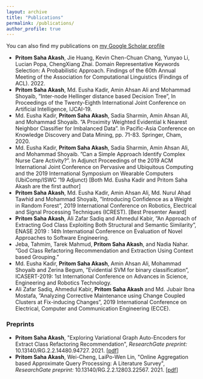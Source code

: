 ```yaml
---
layout: archive
title: "Publications"
permalink: /publications/
author_profile: true
---
```


You can also find my publications on [my Google Scholar profile](https://scholar.google.com/citations?user=mBDDbmEAAAAJ)

* **Pritom Saha Akash**, Jie Huang, Kevin Chen-Chuan Chang, Yunyao Li, Lucian Popa, ChengXiang Zhai. Domain Representative Keywords Selection: A Probabilistic Approach. Findings of the 60th Annual Meeting of the Association for Computational Linguistics (Findings of ACL). 2022.
* **Pritom Saha Akash**, Md. Eusha Kadir, Amin Ahsan Ali and Mohammad Shoyaib, ”Inter-node Hellinger distance based Decision Tree”, In Proceedings of the Twenty-Eighth International Joint Conference on Artificial Intelligence, IJCAI-19.
* Md. Eusha Kadir, **Pritom Saha Akash**, Sadia Sharmin, Amin Ahsan Ali, and Mohammad Shoyaib. ”A Proximity Weighted Evidential k Nearest Neighbor Classifier for Imbalanced Data”. In Pacific-Asia Conference on Knowledge Discovery and Data Mining, pp. 71-83. Springer, Cham, 2020.
* Md. Eusha Kadir, **Pritom Saha Akash**, Sadia Sharmin, Amin Ahsan Ali, and Mohammad Shoyaib. ”Can a Simple Approach Identify Complex Nurse Care Activity?”. In Adjunct Proceedings of the 2019 ACM International Joint Conference on Pervasive and Ubiquitous Computing and the 2019 International Symposium on Wearable Computers (UbiComp/ISWC ’19 Adjunct) [Both Md. Eusha Kadir and Pritom Saha Akash are the first author]
* **Pritom Saha Akash**, Md. Eusha Kadir, Amin Ahsan Ali, Md. Nurul Ahad Tawhid and Mohammad Shoyaib, ”Introducing Confidence as a Weight in Random Forest”, 2019 International Conference on Robotics, Electrical and Signal Processing Techniques (ICREST). [Best Presenter Award]
* **Pritom Saha Akash**, Ali Zafar Sadiq and Ahmedul Kabir, ”An Approach of Extracting God Class Exploiting Both Structural and Semantic Similarity”, ENASE 2019 : 14th International Conference on Evaluation of Novel Approaches to Software Engineering.
* Jeba, Tahmim, Tarek Mahmud, **Pritom Saha Akash**, and Nadia Nahar. ”God Class Refactoring Recommendation and Extraction Using Context based Grouping.”
* Md. Eusha Kadir, **Pritom Saha Akash**, Amin Ahsan Ali, Mohammad Shoyaib and Zerina Begum, ”Evidential SVM for binary classification”, ICASERT-2019: 1st International Conference on Advances in Science, Engineering and Robotics Technology.
* Ali Zafar Sadiq, Ahmedul Kabir, **Pritom Saha Akash** and Md. Jubair Ibna Mostafa, ”Analyzing Corrective Maintenance using Change Coupled Clusters at Fix-inducing Changes”, 2019 International Conference on Electrical, Computer and Communication Engineering (ECCE).



### Preprints
* **Pritom Saha Akash**, "Exploring Variational Graph Auto-Encoders for Extract Class Refactoring Recommendation", _ResearchGate preprint:_ 10.13140/RG.2.2.14480.94727. 2021. [[pdf](https://www.researchgate.net/publication/357163809_Exploring_Variational_Graph_Auto-Encoders_for_Extract_Class_Refactoring_Recommendation)]
* **Pritom Saha Akash**, Wei-Cheng, LaiPo-Wen Lin, "Online Aggregation based Approximate Query Processing: A Literature Survey", _ResearchGate preprint:_ 10.13140/RG.2.2.12803.22567. 2021. [[pdf](https://www.researchgate.net/publication/357164198_Online_Aggregation_based_Approximate_Query_Processing_A_Literature_Survey)]
